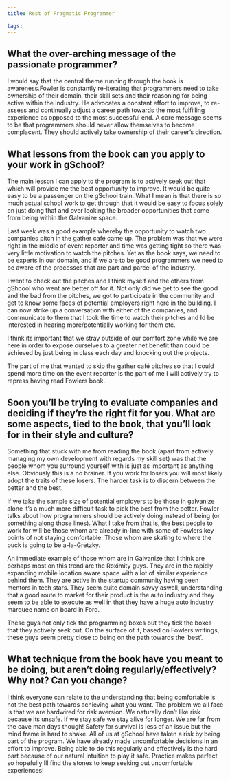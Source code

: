 ```yaml
---
title: Rest of Pragmatic Programmer

tags:
---
```


## What the over-arching message of the passionate programmer?

I would say that the central theme running through the book is awareness.Fowler is constantly re-iterating that programmers need to take ownership of their domain, their skill sets and their reasoning for being active within the industry. He advocates a constant effort to improve, to re-assess and continually adjust a career path towards the most fulfilling experience as opposed to the most successful end. A core message seems to be that programmers should never allow themselves to become complacent. They should actively take ownership of their career’s direction.

## What lessons from the book can you apply to your work in gSchool?

The main lesson I can apply to the program is to actively seek out that which will provide me the best opportunity to improve. It would be quite easy to be a passenger on the gSchool train. What I mean is that there is so much actual school work to get through that it would be easy to focus solely on just doing that and over looking the broader opportunities that come from being within the Galvanize space. 

Last week was a good example whereby the opportunity to watch two companies pitch in the gather café came up. The problem was that we were right in the middle of event reporter and time was getting tight so there was very little motivation to watch the pitches. Yet as the book says, we need to be experts in our domain, and if we are to be good programmers we need to be aware of the processes that are part and parcel of the industry. 

I went to check out the pitches and I think myself and the others from gShcool who went are better off for it. Not only did we get to see the good and the bad from the pitches,  we got to participate in the community and get to know some faces of potential employers right here in the building. I can now strike up a conversation with either of the companies, and communicate to them that I took the time to watch their pitches and Id be interested in hearing more/potentially working for them etc. 

I think its important that we stray outside of our comfort zone while we are here in order to expose ourselves to a greater net benefit than could be achieved by just being in class each day and knocking out the projects. 

The part of me that wanted to skip the gather café pitches so that I could spend more time on the event reporter is the part of me I will actively try to repress having read Fowlers book.

## Soon you’ll be trying to evaluate companies and deciding if they’re the right fit for you. What are some aspects, tied to the book, that you’ll look for in their style and culture?

Something that stuck with me from reading the book (apart from actively managing my own development with regards my skill set) was that the people whom you surround yourself with is just as important as anything else. Obviously this is a no brainer. If you work for losers you will most likely adopt the traits of these losers. The harder task is to discern between the better and the best. 

If we take the sample size of potential employers to be those in galvanize alone it’s a much more difficult task to pick the best from the better. Fowler talks about how programmers should be actively doing instead of being (or something along those lines). What I take from that is, the best people to work for will be those whom are already in-line with some of Fowlers key points of not staying comfortable. Those whom are skating to where the puck is going to be a-la-Gretzky. 

An immediate example of those whom are in Galvanize that I think are perhaps most on this trend are the Roximity guys. They are in the rapidly expanding mobile location aware space with a lot of similar experience behind them. They are active in the startup community having been mentors in tech stars. They seem quite domain savvy aswell, understanding that a good route to market for their product is the auto industry and they seem to be able to execute as well in that they have a huge auto industry marquee name on board in Ford. 

These guys not only tick the programming boxes but they tick the boxes that they actively seek out. On the surface of it, based on Fowlers writings, these guys seem pretty close to being on the path towards the ‘best’.

## What technique from the book have you meant to be doing, but aren’t doing regularly/effectively? Why not? Can you change?

I think everyone can relate to the understanding that being comfortable is not the best path towards achieving what you want. The problem we all face is that we are hardwired for risk aversion. We naturally don’t like risk because its unsafe. If we stay safe we stay alive for longer. We are far from the cave man days though! Safety for survival is less of an issue but the mind frame is hard to shake. All of us at gSchool have taken a risk by being part of the program. We have already made uncomfortable decisions in an effort to improve. Being able to do this regularly and effectively is the hard part because of our natural intuition to play it safe. Practice makes perfect so hopefully Ill find the stones to keep seeking out uncomfortable experiences!
